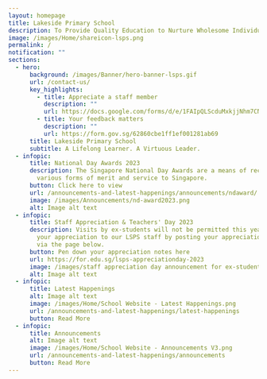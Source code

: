 ```yaml
---
layout: homepage
title: Lakeside Primary School
description: To Provide Quality Education to Nurture Wholesome Individuals.
image: /images/Home/shareicon-lsps.png
permalink: /
notification: ""
sections:
  - hero:
      background: /images/Banner/hero-banner-lsps.gif
      url: /contact-us/
      key_highlights:
        - title: Appreciate a staff member
          description: ""
          url: https://docs.google.com/forms/d/e/1FAIpQLScduMxkjjNhm7CNWqHyKdTfFis0E7BoILxPVI4V3qnj01pgKg/viewform
        - title: Your feedback matters
          description: ""
          url: https://form.gov.sg/62860cbe1ff1ef001281ab69
      title: Lakeside Primary School
      subtitle: A Lifelong Learner. A Virtuous Leader.
  - infopic:
      title: National Day Awards 2023
      description: The Singapore National Day Awards are a means of recognising
        various forms of merit and service to Singapore.
      button: Click here to view
      url: /announcements-and-latest-happenings/announcements/ndaward/
      image: /images/Announcements/nd-award2023.png
      alt: Image alt text
  - infopic:
      title: Staff Appreciation & Teachers' Day 2023
      description: Visits by ex-students will not be permitted this year. You may show
        your appreciation to our LSPS staff by posting your appreciation notes
        via the page below.
      button: Pen down your appreciation notes here
      url: https://for.edu.sg/lsps-appreciationday-2023
      image: /images/staff appreciation day announcement for ex-students 2023.png
      alt: Image alt text
  - infopic:
      title: Latest Happenings
      alt: Image alt text
      image: /images/Home/School Website - Latest Happenings.png
      url: /announcements-and-latest-happenings/latest-happenings
      button: Read More
  - infopic:
      title: Announcements
      alt: Image alt text
      image: /images/Home/School Website - Announcements V3.png
      url: /announcements-and-latest-happenings/announcements
      button: Read More
---
```

